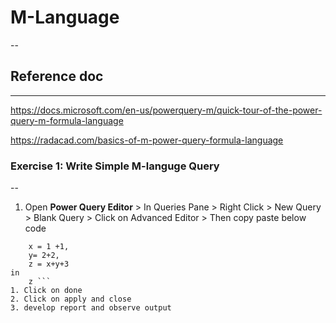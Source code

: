 # M-Language
--

## Reference doc 
---
https://docs.microsoft.com/en-us/powerquery-m/quick-tour-of-the-power-query-m-formula-language

https://radacad.com/basics-of-m-power-query-formula-language

### Exercise 1: Write Simple M-languge Query
--
1. Open **Power Query Editor** > In Queries Pane > Right Click > New Query > Blank Query > Click on Advanced Editor > Then copy paste below code
``` let
    x = 1 +1,
    y= 2+2,
    z = x+y+3
in
    z ```
1. Click on done
2. Click on apply and close
3. develop report and observe output
